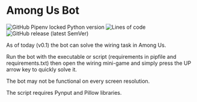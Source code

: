# Among Us Bot
![GitHub Pipenv locked Python version](https://img.shields.io/github/pipenv/locked/python-version/christophe-ruiz/among_us_bot?logo=python&logoColor=%23ffffff)
![Lines of code](https://img.shields.io/tokei/lines/github/christophe-ruiz/among_us_bot)
![GitHub release (latest SemVer)](https://img.shields.io/github/v/release/christophe-ruiz/among_us_bot)

As of today (v0.1) the bot can solve the wiring task in Among Us.

Run the bot with the executable or script (requirements in pipfile and requirements.txt) then open the wiring mini-game and 
simply press the UP arrow key to quickly solve it.

The bot may not be functional on every screen resolution.

The script requires Pynput and Pillow libraries.
